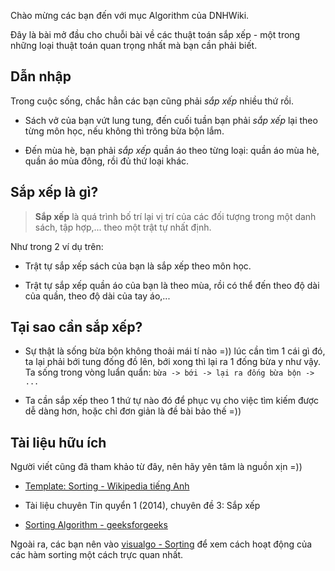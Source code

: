 Chào mừng các bạn đến với mục Algorithm của DNHWiki.

Đây là bài mở đầu cho chuỗi bài về các thuật toán sắp xếp - một trong những loại thuật toán quan trọng nhất mà bạn cần phải biết.

## Dẫn nhập

Trong cuộc sống, chắc hẳn các bạn cũng phải *sắp xếp* nhiều thứ rồi.

- Sách vở của bạn vứt lung tung, đến cuối tuần bạn phải *sắp xếp* lại theo từng môn học, nếu không thì trông bừa bộn lắm.

- Đến mùa hè, bạn phải *sắp xếp* quần áo theo từng loại: quần áo mùa hè, quần áo mùa đông, rồi đủ thứ loại khác.

## Sắp xếp là gì?

> **Sắp xếp** là quá trình bố trí lại vị trí của các đối tượng trong một danh sách, tập hợp,... theo một trật tự nhất định.

Như trong 2 ví dụ trên:

- Trật tự sắp xếp sách của bạn là sắp xếp theo môn học.

- Trật tự sắp xếp quần áo của bạn là theo mùa, rồi có thể đến theo độ dài của quần, theo độ dài của tay áo,...

## Tại sao cần sắp xếp?

- Sự thật là sống bừa bộn không thoải mái tí nào =)) lúc cần tìm 1 cái gì đó, ta lại phải bới tung đống đồ lên, bới xong thì lại ra 1 đống bừa y như vậy. Ta sống trong vòng luẩn quẩn: `bừa -> bới -> lại ra đống bừa bộn -> ...`

- Ta cần sắp xếp theo 1 thứ tự nào đó để phục vụ cho việc tìm kiếm được dễ dàng hơn, hoặc chỉ đơn giản là đề bài bảo thế =))

## Tài liệu hữu ích

Người viết cũng đã tham khảo từ đây, nên hãy yên tâm là nguồn xịn =))

- [Template: Sorting - Wikipedia tiếng Anh](https://en.wikipedia.org/wiki/Template:Sorting)

- Tài liệu chuyên Tin quyển 1 (2014), chuyên đề 3: Sắp xếp

- [Sorting Algorithm - geeksforgeeks](https://www.geeksforgeeks.org/sorting-algorithms/)

Ngoài ra, các bạn nên vào [visualgo - Sorting](https://visualgo.net/en/sorting) để xem cách hoạt động của các hàm sorting một cách trực quan nhất.
